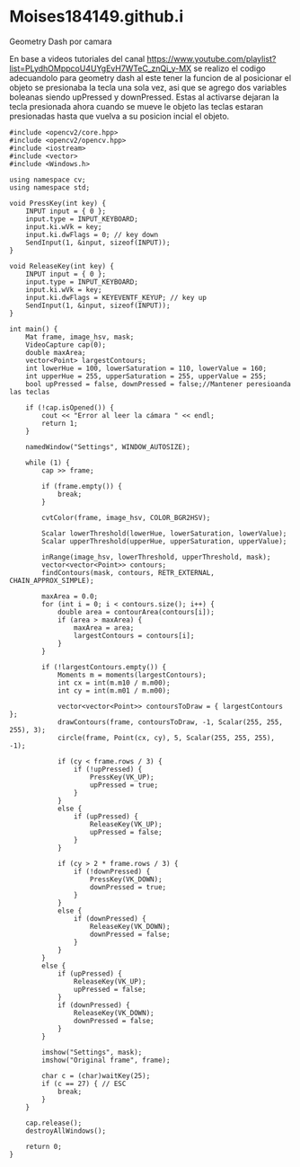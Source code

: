 # Moises184149.github.i
Geometry Dash por camara

En base a videos tutoriales del canal https://www.youtube.com/playlist?list=PLydhOMppcoU4UYgEvH7WTeC_znQi_y-MX se realizo el codigo adecuandolo para geometry dash al este tener la funcion de al posicionar el objeto se presionaba la tecla una sola vez, asi que se agrego dos variables boleanas siendo upPressed y downPressed. Estas al activarse dejaran la tecla presionada ahora cuando se mueve le objeto las teclas estaran presionadas hasta que vuelva a su posicion incial el objeto.

    #include <opencv2/core.hpp>
    #include <opencv2/opencv.hpp>
    #include <iostream>
    #include <vector>
    #include <Windows.h>
    
    using namespace cv;
    using namespace std;
    
    void PressKey(int key) {
        INPUT input = { 0 };
        input.type = INPUT_KEYBOARD;
        input.ki.wVk = key;
        input.ki.dwFlags = 0; // key down
        SendInput(1, &input, sizeof(INPUT));
    }
    
    void ReleaseKey(int key) {
        INPUT input = { 0 };
        input.type = INPUT_KEYBOARD;
        input.ki.wVk = key;
        input.ki.dwFlags = KEYEVENTF_KEYUP; // key up
        SendInput(1, &input, sizeof(INPUT));
    }
    
    int main() {
        Mat frame, image_hsv, mask;
        VideoCapture cap(0);
        double maxArea;
        vector<Point> largestContours;
        int lowerHue = 100, lowerSaturation = 110, lowerValue = 160;
        int upperHue = 255, upperSaturation = 255, upperValue = 255;
        bool upPressed = false, downPressed = false;//Mantener peresioanda las teclas
    
        if (!cap.isOpened()) {
            cout << "Error al leer la cámara " << endl;
            return 1;
        }
    
        namedWindow("Settings", WINDOW_AUTOSIZE);
    
        while (1) {
            cap >> frame;
    
            if (frame.empty()) {
                break;
            }
    
            cvtColor(frame, image_hsv, COLOR_BGR2HSV);
    
            Scalar lowerThreshold(lowerHue, lowerSaturation, lowerValue);
            Scalar upperThreshold(upperHue, upperSaturation, upperValue);
    
            inRange(image_hsv, lowerThreshold, upperThreshold, mask);
            vector<vector<Point>> contours;
            findContours(mask, contours, RETR_EXTERNAL, CHAIN_APPROX_SIMPLE);
    
            maxArea = 0.0;
            for (int i = 0; i < contours.size(); i++) {
                double area = contourArea(contours[i]);
                if (area > maxArea) {
                    maxArea = area;
                    largestContours = contours[i];
                }
            }
    
            if (!largestContours.empty()) {
                Moments m = moments(largestContours);
                int cx = int(m.m10 / m.m00);
                int cy = int(m.m01 / m.m00);
    
                vector<vector<Point>> contoursToDraw = { largestContours };
                drawContours(frame, contoursToDraw, -1, Scalar(255, 255, 255), 3);
                circle(frame, Point(cx, cy), 5, Scalar(255, 255, 255), -1);
    
                if (cy < frame.rows / 3) {
                    if (!upPressed) {
                        PressKey(VK_UP);
                        upPressed = true;
                    }
                }
                else {
                    if (upPressed) {
                        ReleaseKey(VK_UP);
                        upPressed = false;
                    }
                }
    
                if (cy > 2 * frame.rows / 3) {
                    if (!downPressed) {
                        PressKey(VK_DOWN);
                        downPressed = true;
                    }
                }
                else {
                    if (downPressed) {
                        ReleaseKey(VK_DOWN);
                        downPressed = false;
                    }
                }
            }
            else {
                if (upPressed) {
                    ReleaseKey(VK_UP);
                    upPressed = false;
                }
                if (downPressed) {
                    ReleaseKey(VK_DOWN);
                    downPressed = false;
                }
            }
    
            imshow("Settings", mask);
            imshow("Original frame", frame);
    
            char c = (char)waitKey(25);
            if (c == 27) { // ESC
                break;
            }
        }
    
        cap.release();
        destroyAllWindows();
    
        return 0;
    }

